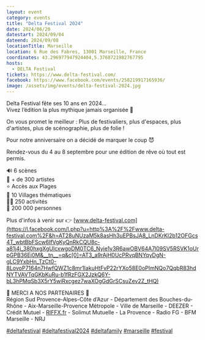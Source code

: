 ```yaml
---
layout: event
category: events
title: "Delta Festival 2024"
date: 2024/06/20
datestart: 2024/09/04
dateend: 2024/09/08
locationTitle: Marseille
location: 6 Rue des Fabres, 13001 Marseille, France
coordinates: 43.296977947924404,5.3768721982767795
hosts:
  - DELTA Festival
tickets: https://www.delta-festival.com/
facebook: https://www.facebook.com/events/258219917165936/
image: /assets/img/events/delta-festival-2024.jpg
---
```


Delta Festival fête ses 10 ans en 2024…  
Vivez l’édition la plus mythique jamais organisée 🤯

On vous promet le meilleur : Plus de festivaliers, plus d'espaces, plus d'artistes, plus de scénographie, plus de folie !

Pour notre anniversaire on a décidé de marquer le coup 😈

Rendez-vous du 4 au 8 septembre pour une édition de rêve où tout est permis.

🔊 6 scènes  
🎸 + de 300 artistes  
⭐ Accès aux Plages  
🎪 10 Villages thématiques  
🏄‍♂️ 250 activités  
🤯 200 000 personnes

Plus d'infos à venir sur 👉 [www.delta-festival.com](https://l.facebook.com/l.php?u=http%3A%2F%2Fwww.delta-festival.com%2F&h=AT28uNUzaM5k8asHh3uEPBsJA8_LnDKrKl2b12OFGcs4T_wbtBbFScw6IfVgKyQnRkCQU8c-a81j4j_380hxgXgUlcxwgoDM0TC6_Nyie1y3R6awOBV64A7l09SV5RSVK1oUrpGPB36Ej0M&__tn__=q&c[0]=AT3_a9rAjH0UcPRvqBNYqyDgN-gLC9YxbHn_TzCt0-8LovoP7164n7HwfQWZ1c8mr1IakuHtFvP22rYXo58E0oPImNQo7QqbR83hdNYTVAVTqGKbKuRu-b1fRzFGX2JzkQ6Y-bL3hPMqSb3X5rY5wiRxcgez7waXOgGdGrSCsuZev2Z_tHQ)

💛 MERCI A NOS PARTENAIRES 💛  
Région Sud Provence-Alpes-Côte d’Azur - Département des Bouches-du-Rhône - Aix-Marseille-Provence Métropole - Ville de Marseille - DEEZER - Crédit Mutuel - [RIFFX.fr](https://l.facebook.com/l.php?u=http%3A%2F%2FRIFFX.fr%2F&h=AT3WzKjDLhWAUJUiptVc9hkpEdl0YQQgP_ISgEyQFb8-EVh7zzP2K2RmmMzQ73YuYxfUIBbM1uXurLMvQE0IkTZNua5NUbGlfkHyiEHSd9n6bU3hs66cqOVHshmDS6GD0WhtpAg3rVf951c&__tn__=q&c[0]=AT3_a9rAjH0UcPRvqBNYqyDgN-gLC9YxbHn_TzCt0-8LovoP7164n7HwfQWZ1c8mr1IakuHtFvP22rYXo58E0oPImNQo7QqbR83hdNYTVAVTqGKbKuRu-b1fRzFGX2JzkQ6Y-bL3hPMqSb3X5rY5wiRxcgez7waXOgGdGrSCsuZev2Z_tHQ) - Solimut Mutuelle - La Provence - Radio FG - BFM Marseille - NRJ

[#deltafestival](https://www.facebook.com/hashtag/deltafestival?__eep__=6&__cft__[0]=AZViuqXinm5fHxCURUidW3HYOe71mxgn90BuZg8bGDuT30naP_6tAXtxc71tYQF2-s7n-PuKT2RUearYdYd1vH24ZOzJ4nydgLaGVtSPfbxhn2YVXbpgeCx6GEs4KwpIbcX7WFi3yWLn3wY9fevgTxDL9bFg0xqsbfb1R6IAPOT2fA&__tn__=q) [#deltafestival2024](https://www.facebook.com/hashtag/deltafestival2024?__eep__=6&__cft__[0]=AZViuqXinm5fHxCURUidW3HYOe71mxgn90BuZg8bGDuT30naP_6tAXtxc71tYQF2-s7n-PuKT2RUearYdYd1vH24ZOzJ4nydgLaGVtSPfbxhn2YVXbpgeCx6GEs4KwpIbcX7WFi3yWLn3wY9fevgTxDL9bFg0xqsbfb1R6IAPOT2fA&__tn__=q) [#deltafamily](https://www.facebook.com/hashtag/deltafamily?__eep__=6&__cft__[0]=AZViuqXinm5fHxCURUidW3HYOe71mxgn90BuZg8bGDuT30naP_6tAXtxc71tYQF2-s7n-PuKT2RUearYdYd1vH24ZOzJ4nydgLaGVtSPfbxhn2YVXbpgeCx6GEs4KwpIbcX7WFi3yWLn3wY9fevgTxDL9bFg0xqsbfb1R6IAPOT2fA&__tn__=q) [#marseille](https://www.facebook.com/hashtag/marseille?__eep__=6&__cft__[0]=AZViuqXinm5fHxCURUidW3HYOe71mxgn90BuZg8bGDuT30naP_6tAXtxc71tYQF2-s7n-PuKT2RUearYdYd1vH24ZOzJ4nydgLaGVtSPfbxhn2YVXbpgeCx6GEs4KwpIbcX7WFi3yWLn3wY9fevgTxDL9bFg0xqsbfb1R6IAPOT2fA&__tn__=q) [#festival](https://www.facebook.com/hashtag/festival?__eep__=6&__cft__[0]=AZViuqXinm5fHxCURUidW3HYOe71mxgn90BuZg8bGDuT30naP_6tAXtxc71tYQF2-s7n-PuKT2RUearYdYd1vH24ZOzJ4nydgLaGVtSPfbxhn2YVXbpgeCx6GEs4KwpIbcX7WFi3yWLn3wY9fevgTxDL9bFg0xqsbfb1R6IAPOT2fA&__tn__=q)